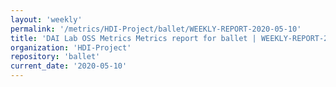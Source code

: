 ```yaml
---
layout: 'weekly'
permalink: '/metrics/HDI-Project/ballet/WEEKLY-REPORT-2020-05-10'
title: 'DAI Lab OSS Metrics Metrics report for ballet | WEEKLY-REPORT-2020-05-10'
organization: 'HDI-Project'
repository: 'ballet'
current_date: '2020-05-10'
---
```

